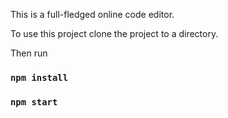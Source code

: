 This is a full-fledged online code editor.

To use this project clone the project to a directory.

Then run

### `npm install`

### `npm start`
